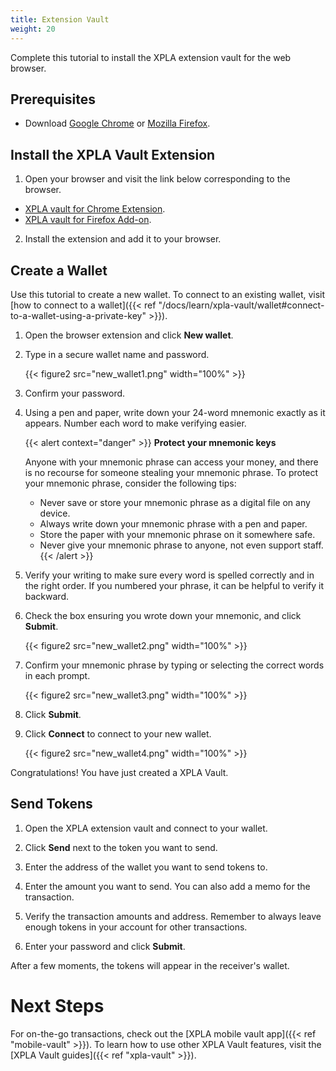 ```yaml
---
title: Extension Vault
weight: 20
---
```


Complete this tutorial to install the XPLA extension vault for the web browser.

## Prerequisites

- Download [Google Chrome](https://www.google.com/chrome/) or [Mozilla Firefox](https://www.mozilla.org/firefox/new/).

## Install the XPLA Vault Extension

1. Open your browser and visit the link below corresponding to the browser.
- [XPLA vault for Chrome Extension](https://chrome.google.com/webstore/detail/xpla-vault-wallet/ocjobpilfplciaddcbafabcegbilnbnb).
- [XPLA vault for Firefox Add-on](https://addons.mozilla.org/firefox/addon/xpla-vault-wallet/).

2. Install the extension and add it to your browser.

## Create a Wallet

Use this tutorial to create a new wallet. To connect to an existing wallet, visit [how to connect to a wallet]({{< ref "/docs/learn/xpla-vault/wallet#connect-to-a-wallet-using-a-private-key" >}}).

1. Open the browser extension and click **New wallet**.

1. Type in a secure wallet name and password.

   {{< figure2 src="new_wallet1.png" width="100%" >}}

1. Confirm your password.

1. Using a pen and paper, write down your 24-word mnemonic exactly as it appears. Number each word to make verifying easier.

   {{< alert context="danger" >}}
   **Protect your mnemonic keys**

   Anyone with your mnemonic phrase can access your money, and there is no recourse for someone stealing your mnemonic phrase. To protect your mnemonic phrase, consider the following tips:
   - Never save or store your mnemonic phrase as a digital file on any device.
   - Always write down your mnemonic phrase with a pen and paper.
   - Store the paper with your mnemonic phrase on it somewhere safe.
   - Never give your mnemonic phrase to anyone, not even support staff.
   {{< /alert >}}

1. Verify your writing to make sure every word is spelled correctly and in the right order. If you numbered your phrase, it can be helpful to verify it backward.

1. Check the box ensuring you wrote down your mnemonic, and click **Submit**.

   {{< figure2 src="new_wallet2.png" width="100%" >}}

1. Confirm your mnemonic phrase by typing or selecting the correct words in each prompt.

   {{< figure2 src="new_wallet3.png" width="100%" >}}

1. Click **Submit**.

1. Click **Connect** to connect to your new wallet.

   {{< figure2 src="new_wallet4.png" width="100%" >}}

Congratulations! You have just created a XPLA Vault.

## Send Tokens

1. Open the XPLA extension vault and connect to your wallet.

1. Click **Send** next to the token you want to send.

1. Enter the address of the wallet you want to send tokens to.

1. Enter the amount you want to send. You can also add a memo for the transaction.

1. Verify the transaction amounts and address. Remember to always leave enough tokens in your account for other transactions.

1.  Enter your password and click **Submit**.

After a few moments, the tokens will appear in the receiver's wallet.

# Next Steps

For on-the-go transactions, check out the [XPLA mobile vault app]({{< ref "mobile-vault" >}}). To learn how to use other XPLA Vault features, visit the [XPLA Vault guides]({{< ref "xpla-vault" >}}).
